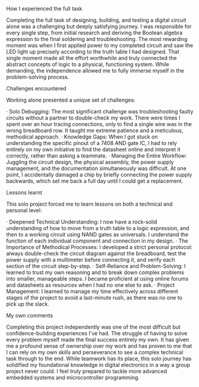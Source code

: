 How I experienced the full task 

Completing the full task of designing, building, and testing a digital circuit alone was a challenging but deeply satisfying journey. I was responsible for every single step, from initial research and deriving the Boolean algebra expression to the final soldering and troubleshooting. The most rewarding moment was when I first applied power to my completed circuit and saw the LED light up precisely according to the truth table I had designed. That single moment made all the effort worthwhile and truly connected the abstract concepts of logic to a physical, functioning system. While demanding, the independence allowed me to fully immerse myself in the problem-solving process.

Challenges encountered

Working alone presented a unique set of challenges:

· Solo Debugging: The most significant challenge was troubleshooting faulty circuits without a partner to double-check my work. There were times I spent over an hour tracing connections, only to find a single wire was in the wrong breadboard row. It taught me extreme patience and a meticulous, methodical approach.
· Knowledge Gaps: When I got stuck on understanding the specific pinout of a 7408 AND gate IC, I had to rely entirely on my own initiative to find the datasheet online and interpret it correctly, rather than asking a teammate.
· Managing the Entire Workflow: Juggling the circuit design, the physical assembly, the power supply management, and the documentation simultaneously was difficult. At one point, I accidentally damaged a chip by briefly connecting the power supply backwards, which set me back a full day until I could get a replacement.

Lessons learnt 

This solo project forced me to learn lessons on both a technical and personal level:

· Deepened Technical Understanding: I now have a rock-solid understanding of how to move from a truth table to a logic expression, and then to a working circuit using NAND gates as universals. I understand the function of each individual component and connection in my design.
· The Importance of Methodical Processes: I developed a strict personal protocol: always double-check the circuit diagram against the breadboard, test the power supply with a multimeter before connecting it, and verify each section of the circuit step-by-step.
· Self-Reliance and Problem-Solving: I learned to trust my own reasoning and to break down complex problems into smaller, manageable steps. I became proficient at using online forums and datasheets as resources when I had no one else to ask.
· Project Management: I learned to manage my time effectively across different stages of the project to avoid a last-minute rush, as there was no one to pick up the slack.

My own comments

Completing this project independently was one of the most difficult but confidence-building experiences I've had. The struggle of having to solve every problem myself made the final success entirely my own. It has given me a profound sense of ownership over my work and has proven to me that I can rely on my own skills and perseverance to see a complex technical task through to the end. While teamwork has its place, this solo journey has solidified my foundational knowledge in digital electronics in a way a group project never could. I feel truly prepared to tackle more advanced embedded systems and microcontroller programming.
